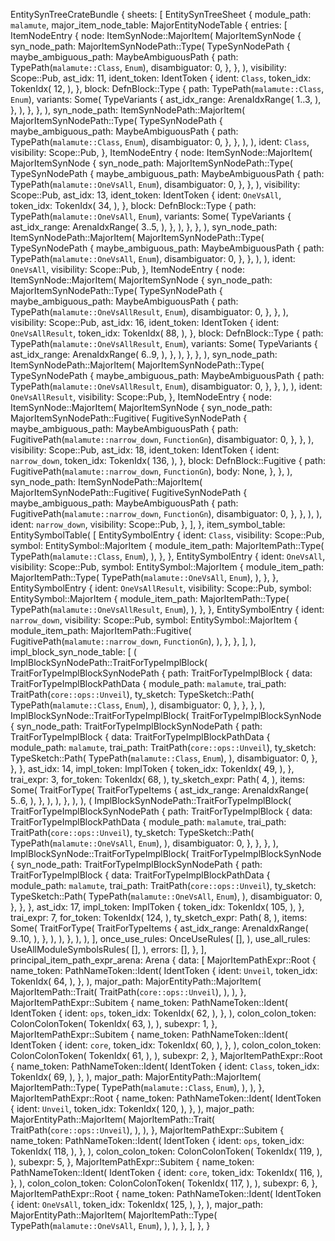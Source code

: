 EntitySynTreeCrateBundle {
    sheets: [
        EntitySynTreeSheet {
            module_path: `malamute`,
            major_item_node_table: MajorEntityNodeTable {
                entries: [
                    ItemNodeEntry {
                        node: ItemSynNode::MajorItem(
                            MajorItemSynNode {
                                syn_node_path: MajorItemSynNodePath::Type(
                                    TypeSynNodePath {
                                        maybe_ambiguous_path: MaybeAmbiguousPath {
                                            path: TypePath(`malamute::Class`, `Enum`),
                                            disambiguator: 0,
                                        },
                                    },
                                ),
                                visibility: Scope::Pub,
                                ast_idx: 11,
                                ident_token: IdentToken {
                                    ident: `Class`,
                                    token_idx: TokenIdx(
                                        12,
                                    ),
                                },
                                block: DefnBlock::Type {
                                    path: TypePath(`malamute::Class`, `Enum`),
                                    variants: Some(
                                        TypeVariants {
                                            ast_idx_range: ArenaIdxRange(
                                                1..3,
                                            ),
                                        },
                                    ),
                                },
                            },
                        ),
                        syn_node_path: ItemSynNodePath::MajorItem(
                            MajorItemSynNodePath::Type(
                                TypeSynNodePath {
                                    maybe_ambiguous_path: MaybeAmbiguousPath {
                                        path: TypePath(`malamute::Class`, `Enum`),
                                        disambiguator: 0,
                                    },
                                },
                            ),
                        ),
                        ident: `Class`,
                        visibility: Scope::Pub,
                    },
                    ItemNodeEntry {
                        node: ItemSynNode::MajorItem(
                            MajorItemSynNode {
                                syn_node_path: MajorItemSynNodePath::Type(
                                    TypeSynNodePath {
                                        maybe_ambiguous_path: MaybeAmbiguousPath {
                                            path: TypePath(`malamute::OneVsAll`, `Enum`),
                                            disambiguator: 0,
                                        },
                                    },
                                ),
                                visibility: Scope::Pub,
                                ast_idx: 13,
                                ident_token: IdentToken {
                                    ident: `OneVsAll`,
                                    token_idx: TokenIdx(
                                        34,
                                    ),
                                },
                                block: DefnBlock::Type {
                                    path: TypePath(`malamute::OneVsAll`, `Enum`),
                                    variants: Some(
                                        TypeVariants {
                                            ast_idx_range: ArenaIdxRange(
                                                3..5,
                                            ),
                                        },
                                    ),
                                },
                            },
                        ),
                        syn_node_path: ItemSynNodePath::MajorItem(
                            MajorItemSynNodePath::Type(
                                TypeSynNodePath {
                                    maybe_ambiguous_path: MaybeAmbiguousPath {
                                        path: TypePath(`malamute::OneVsAll`, `Enum`),
                                        disambiguator: 0,
                                    },
                                },
                            ),
                        ),
                        ident: `OneVsAll`,
                        visibility: Scope::Pub,
                    },
                    ItemNodeEntry {
                        node: ItemSynNode::MajorItem(
                            MajorItemSynNode {
                                syn_node_path: MajorItemSynNodePath::Type(
                                    TypeSynNodePath {
                                        maybe_ambiguous_path: MaybeAmbiguousPath {
                                            path: TypePath(`malamute::OneVsAllResult`, `Enum`),
                                            disambiguator: 0,
                                        },
                                    },
                                ),
                                visibility: Scope::Pub,
                                ast_idx: 16,
                                ident_token: IdentToken {
                                    ident: `OneVsAllResult`,
                                    token_idx: TokenIdx(
                                        88,
                                    ),
                                },
                                block: DefnBlock::Type {
                                    path: TypePath(`malamute::OneVsAllResult`, `Enum`),
                                    variants: Some(
                                        TypeVariants {
                                            ast_idx_range: ArenaIdxRange(
                                                6..9,
                                            ),
                                        },
                                    ),
                                },
                            },
                        ),
                        syn_node_path: ItemSynNodePath::MajorItem(
                            MajorItemSynNodePath::Type(
                                TypeSynNodePath {
                                    maybe_ambiguous_path: MaybeAmbiguousPath {
                                        path: TypePath(`malamute::OneVsAllResult`, `Enum`),
                                        disambiguator: 0,
                                    },
                                },
                            ),
                        ),
                        ident: `OneVsAllResult`,
                        visibility: Scope::Pub,
                    },
                    ItemNodeEntry {
                        node: ItemSynNode::MajorItem(
                            MajorItemSynNode {
                                syn_node_path: MajorItemSynNodePath::Fugitive(
                                    FugitiveSynNodePath {
                                        maybe_ambiguous_path: MaybeAmbiguousPath {
                                            path: FugitivePath(`malamute::narrow_down`, `FunctionGn`),
                                            disambiguator: 0,
                                        },
                                    },
                                ),
                                visibility: Scope::Pub,
                                ast_idx: 18,
                                ident_token: IdentToken {
                                    ident: `narrow_down`,
                                    token_idx: TokenIdx(
                                        136,
                                    ),
                                },
                                block: DefnBlock::Fugitive {
                                    path: FugitivePath(`malamute::narrow_down`, `FunctionGn`),
                                    body: None,
                                },
                            },
                        ),
                        syn_node_path: ItemSynNodePath::MajorItem(
                            MajorItemSynNodePath::Fugitive(
                                FugitiveSynNodePath {
                                    maybe_ambiguous_path: MaybeAmbiguousPath {
                                        path: FugitivePath(`malamute::narrow_down`, `FunctionGn`),
                                        disambiguator: 0,
                                    },
                                },
                            ),
                        ),
                        ident: `narrow_down`,
                        visibility: Scope::Pub,
                    },
                ],
            },
            item_symbol_table: EntitySymbolTable(
                [
                    EntitySymbolEntry {
                        ident: `Class`,
                        visibility: Scope::Pub,
                        symbol: EntitySymbol::MajorItem {
                            module_item_path: MajorItemPath::Type(
                                TypePath(`malamute::Class`, `Enum`),
                            ),
                        },
                    },
                    EntitySymbolEntry {
                        ident: `OneVsAll`,
                        visibility: Scope::Pub,
                        symbol: EntitySymbol::MajorItem {
                            module_item_path: MajorItemPath::Type(
                                TypePath(`malamute::OneVsAll`, `Enum`),
                            ),
                        },
                    },
                    EntitySymbolEntry {
                        ident: `OneVsAllResult`,
                        visibility: Scope::Pub,
                        symbol: EntitySymbol::MajorItem {
                            module_item_path: MajorItemPath::Type(
                                TypePath(`malamute::OneVsAllResult`, `Enum`),
                            ),
                        },
                    },
                    EntitySymbolEntry {
                        ident: `narrow_down`,
                        visibility: Scope::Pub,
                        symbol: EntitySymbol::MajorItem {
                            module_item_path: MajorItemPath::Fugitive(
                                FugitivePath(`malamute::narrow_down`, `FunctionGn`),
                            ),
                        },
                    },
                ],
            ),
            impl_block_syn_node_table: [
                (
                    ImplBlockSynNodePath::TraitForTypeImplBlock(
                        TraitForTypeImplBlockSynNodePath {
                            path: TraitForTypeImplBlock {
                                data: TraitForTypeImplBlockPathData {
                                    module_path: `malamute`,
                                    trai_path: TraitPath(`core::ops::Unveil`),
                                    ty_sketch: TypeSketch::Path(
                                        TypePath(`malamute::Class`, `Enum`),
                                    ),
                                    disambiguator: 0,
                                },
                            },
                        },
                    ),
                    ImplBlockSynNode::TraitForTypeImplBlock(
                        TraitForTypeImplBlockSynNode {
                            syn_node_path: TraitForTypeImplBlockSynNodePath {
                                path: TraitForTypeImplBlock {
                                    data: TraitForTypeImplBlockPathData {
                                        module_path: `malamute`,
                                        trai_path: TraitPath(`core::ops::Unveil`),
                                        ty_sketch: TypeSketch::Path(
                                            TypePath(`malamute::Class`, `Enum`),
                                        ),
                                        disambiguator: 0,
                                    },
                                },
                            },
                            ast_idx: 14,
                            impl_token: ImplToken {
                                token_idx: TokenIdx(
                                    49,
                                ),
                            },
                            trai_expr: 3,
                            for_token: TokenIdx(
                                68,
                            ),
                            ty_sketch_expr: Path(
                                4,
                            ),
                            items: Some(
                                TraitForType(
                                    TraitForTypeItems {
                                        ast_idx_range: ArenaIdxRange(
                                            5..6,
                                        ),
                                    },
                                ),
                            ),
                        },
                    ),
                ),
                (
                    ImplBlockSynNodePath::TraitForTypeImplBlock(
                        TraitForTypeImplBlockSynNodePath {
                            path: TraitForTypeImplBlock {
                                data: TraitForTypeImplBlockPathData {
                                    module_path: `malamute`,
                                    trai_path: TraitPath(`core::ops::Unveil`),
                                    ty_sketch: TypeSketch::Path(
                                        TypePath(`malamute::OneVsAll`, `Enum`),
                                    ),
                                    disambiguator: 0,
                                },
                            },
                        },
                    ),
                    ImplBlockSynNode::TraitForTypeImplBlock(
                        TraitForTypeImplBlockSynNode {
                            syn_node_path: TraitForTypeImplBlockSynNodePath {
                                path: TraitForTypeImplBlock {
                                    data: TraitForTypeImplBlockPathData {
                                        module_path: `malamute`,
                                        trai_path: TraitPath(`core::ops::Unveil`),
                                        ty_sketch: TypeSketch::Path(
                                            TypePath(`malamute::OneVsAll`, `Enum`),
                                        ),
                                        disambiguator: 0,
                                    },
                                },
                            },
                            ast_idx: 17,
                            impl_token: ImplToken {
                                token_idx: TokenIdx(
                                    105,
                                ),
                            },
                            trai_expr: 7,
                            for_token: TokenIdx(
                                124,
                            ),
                            ty_sketch_expr: Path(
                                8,
                            ),
                            items: Some(
                                TraitForType(
                                    TraitForTypeItems {
                                        ast_idx_range: ArenaIdxRange(
                                            9..10,
                                        ),
                                    },
                                ),
                            ),
                        },
                    ),
                ),
            ],
            once_use_rules: OnceUseRules(
                [],
            ),
            use_all_rules: UseAllModuleSymbolsRules(
                [],
            ),
            errors: [],
        },
    ],
    principal_item_path_expr_arena: Arena {
        data: [
            MajorItemPathExpr::Root {
                name_token: PathNameToken::Ident(
                    IdentToken {
                        ident: `Unveil`,
                        token_idx: TokenIdx(
                            64,
                        ),
                    },
                ),
                major_path: MajorEntityPath::MajorItem(
                    MajorItemPath::Trait(
                        TraitPath(`core::ops::Unveil`),
                    ),
                ),
            },
            MajorItemPathExpr::Subitem {
                name_token: PathNameToken::Ident(
                    IdentToken {
                        ident: `ops`,
                        token_idx: TokenIdx(
                            62,
                        ),
                    },
                ),
                colon_colon_token: ColonColonToken(
                    TokenIdx(
                        63,
                    ),
                ),
                subexpr: 1,
            },
            MajorItemPathExpr::Subitem {
                name_token: PathNameToken::Ident(
                    IdentToken {
                        ident: `core`,
                        token_idx: TokenIdx(
                            60,
                        ),
                    },
                ),
                colon_colon_token: ColonColonToken(
                    TokenIdx(
                        61,
                    ),
                ),
                subexpr: 2,
            },
            MajorItemPathExpr::Root {
                name_token: PathNameToken::Ident(
                    IdentToken {
                        ident: `Class`,
                        token_idx: TokenIdx(
                            69,
                        ),
                    },
                ),
                major_path: MajorEntityPath::MajorItem(
                    MajorItemPath::Type(
                        TypePath(`malamute::Class`, `Enum`),
                    ),
                ),
            },
            MajorItemPathExpr::Root {
                name_token: PathNameToken::Ident(
                    IdentToken {
                        ident: `Unveil`,
                        token_idx: TokenIdx(
                            120,
                        ),
                    },
                ),
                major_path: MajorEntityPath::MajorItem(
                    MajorItemPath::Trait(
                        TraitPath(`core::ops::Unveil`),
                    ),
                ),
            },
            MajorItemPathExpr::Subitem {
                name_token: PathNameToken::Ident(
                    IdentToken {
                        ident: `ops`,
                        token_idx: TokenIdx(
                            118,
                        ),
                    },
                ),
                colon_colon_token: ColonColonToken(
                    TokenIdx(
                        119,
                    ),
                ),
                subexpr: 5,
            },
            MajorItemPathExpr::Subitem {
                name_token: PathNameToken::Ident(
                    IdentToken {
                        ident: `core`,
                        token_idx: TokenIdx(
                            116,
                        ),
                    },
                ),
                colon_colon_token: ColonColonToken(
                    TokenIdx(
                        117,
                    ),
                ),
                subexpr: 6,
            },
            MajorItemPathExpr::Root {
                name_token: PathNameToken::Ident(
                    IdentToken {
                        ident: `OneVsAll`,
                        token_idx: TokenIdx(
                            125,
                        ),
                    },
                ),
                major_path: MajorEntityPath::MajorItem(
                    MajorItemPath::Type(
                        TypePath(`malamute::OneVsAll`, `Enum`),
                    ),
                ),
            },
        ],
    },
}